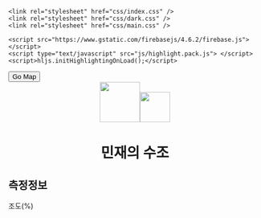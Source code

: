 <!DOCTYPE html>
<html>
  <head>
    <title>나만의 스마트팜</title>
    <link rel="icon" href="assets/logo2.png">
    <meta http-equiv="Content-Type" content="text/html; charset=utf-8" />
    <meta http-equiv="X-UA-Compatible" content="IE=edge,chrome=1" />
    <meta name="HandheldFriendly" content="True" />
    <meta name="MobileOptimized" content="480" />
    <meta name="viewport" content="width=device-width, initial-scale=1, maximum-scale=1, user-scalable=no" />
    <meta name="apple-mobile-web-app-capable" content="yes" />
    <meta name="theme-color" content="#2f434e" />
    <meta http-equiv="cleartype" content="on" />

    <link rel="stylesheet" href="css/index.css" />
    <link rel="stylesheet" href="css/dark.css" />
    <link rel="stylesheet" href="css/main.css" />

    <script src="https://www.gstatic.com/firebasejs/4.6.2/firebase.js"></script>
    <script type="text/javascript" src="js/highlight.pack.js"> </script>
    <script>hljs.initHighlightingOnLoad();</script>
  </head>

  <body>
    <div class="info">
      <button class="button" style="vertical-align:middle" onclick="location.href='map.html'"><span>Go Map </span></button>
      <center><img src="assets/logo1.png" width="80px"><img src="assets/logo3.png" width="60px"></center>
      <h1><center>민재의 수조</center></h1>
      <h2>측정정보</h2>
      <div class="display" style="float: left; width: 100%; height: 100% ">
          <div id="gauge1" class="gauge-container three" style="float: left; width: 300px; height: 100%">
            조도(%)
          </div>
          <div id="gauge2" class="gauge-container three" style="float: left; width: 300px; height: 100%">
            온도(℃)
          </div>
          <div id="gauge3" class="gauge-container three" style="float: left; width: 300px; height: 100%">
            수분(%)
          </div>
      </div>
      <div style="width:100%; height:50px; display:inline-block;">
      </div>
      <div>
        <h2>제어버튼</h2>
            <span class="btn" style="text-align: center; float: left; width: 45%; height: 100%">
              <input type="image" onclick="ledOnOff()" src="assets/sun.png" id="ledButton" width="150px"><br>
                LED 제어
            </span>
            <span class="btn" onclick="fanOnOff()"style="text-align: center; float: left; width: 45%; height: 100%">
              <input type="image" src="assets/wind.png" id="fanButton" width="150px" ><br>
                팬 제어
            </span>
      </div>


    <!-- 게이지 -->
    <script type="text/javascript" src="../src/gauge.js"> </script>

    <!-- Firebase 정보 가져와서 게이지에 표현하기, 제어용 버튼 클릭 시 Firebase에 데이터 보내기 -->
    <script type="text/javascript" src="js/firebase.js"> </script>
  </body>
</html>
